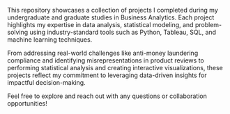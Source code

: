 This repository showcases a collection of projects I completed during my undergraduate and graduate studies in Business Analytics. Each project highlights my expertise in data analysis, statistical modeling, and problem-solving using industry-standard tools such as Python, Tableau, SQL, and machine learning techniques.

From addressing real-world challenges like anti-money laundering compliance and identifying misrepresentations in product reviews to performing statistical analysis and creating interactive visualizations, these projects reflect my commitment to leveraging data-driven insights for impactful decision-making.

Feel free to explore and reach out with any questions or collaboration opportunities!
